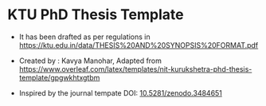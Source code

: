 # KTU PhD Thesis Template 

- It has been drafted as per regulations in https://ktu.edu.in/data/THESIS%20AND%20SYNOPSIS%20FORMAT.pdf

- Created by : Kavya Manohar, Adapted from https://www.overleaf.com/latex/templates/nit-kurukshetra-phd-thesis-template/gpgwkhtxgtbm

- Inspired by the journal tempate DOI: [10.5281/zenodo.3484651](https://zenodo.org/record/3484651#.X0PdDy2w3kI)
